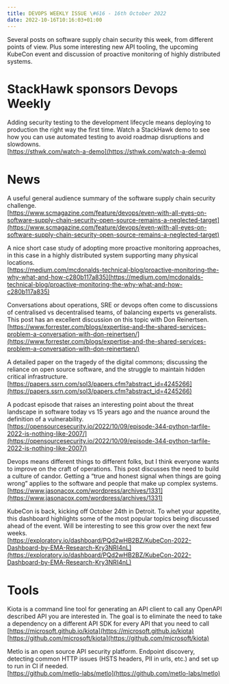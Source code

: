 ```yaml
---
title: DEVOPS WEEKLY ISSUE \#616 - 16th October 2022 
date: 2022-10-16T10:16:03+01:00
---
```


Several posts on software supply chain security this week, from different points of view. Plus some interesting new API tooling, the upcoming KubeCon event and discussion of proactive monitoring of highly distributed systems.


StackHawk sponsors Devops Weekly
============================

Adding security testing to the development lifecycle means deploying to production the right way the first time. Watch a StackHawk demo to see how you can use automated testing to avoid roadmap disruptions and slowdowns.
<br>[https://sthwk.com/watch-a-demo](https://sthwk.com/watch-a-demo)


News
====

A useful general audience summary of the software supply chain security challenge.
<br>[https://www.scmagazine.com/feature/devops/even-with-all-eyes-on-software-supply-chain-security-open-source-remains-a-neglected-target](https://www.scmagazine.com/feature/devops/even-with-all-eyes-on-software-supply-chain-security-open-source-remains-a-neglected-target)


A nice short case study of adopting more proactive monitoring approaches, in this case in a highly distributed system supporting many physical locations.
<br>[https://medium.com/mcdonalds-technical-blog/proactive-monitoring-the-why-what-and-how-c280b117a835](https://medium.com/mcdonalds-technical-blog/proactive-monitoring-the-why-what-and-how-c280b117a835)


Conversations about operations, SRE or devops often come to discussions of centralised vs decentralised teams, of balancing experts vs generalists. This post has an excellent discussion on this topic with Don Reinertsen.
<br>[https://www.forrester.com/blogs/expertise-and-the-shared-services-problem-a-conversation-with-don-reinertsen/](https://www.forrester.com/blogs/expertise-and-the-shared-services-problem-a-conversation-with-don-reinertsen/)


A detailed paper on the tragedy of the digital commons; discussing the reliance on open source software, and the struggle to maintain hidden critical infrastructure.
<br>[https://papers.ssrn.com/sol3/papers.cfm?abstract_id=4245266](https://papers.ssrn.com/sol3/papers.cfm?abstract_id=4245266)


A podcast episode that raises an interesting point about the threat landscape in software today vs 15 years ago and the nuance around the definition of a vulnerability.
<br>[https://opensourcesecurity.io/2022/10/09/episode-344-python-tarfile-2022-is-nothing-like-2007/](https://opensourcesecurity.io/2022/10/09/episode-344-python-tarfile-2022-is-nothing-like-2007/)


Devops means different things to different folks, but I think everyone wants to improve on the craft of operations. This post discusses the need to build a culture of candor. Getting a “true and honest signal when things are going wrong” applies to the software and people that make up complex systems.
<br>[https://www.jasonacox.com/wordpress/archives/1331](https://www.jasonacox.com/wordpress/archives/1331)


KubeCon is back, kicking off October 24th in Detroit. To whet your appetite, this dashboard highlights some of the most popular topics being discussed ahead of the event. Will be interesting to see this grow over the next few weeks.
<br>[https://exploratory.io/dashboard/PQd2wHB2BZ/KubeCon-2022-Dashboard-by-EMA-Research-Kry3NRI4nL](https://exploratory.io/dashboard/PQd2wHB2BZ/KubeCon-2022-Dashboard-by-EMA-Research-Kry3NRI4nL)


Tools
=====

Kiota is a command line tool for generating an API client to call any OpenAPI described API you are interested in. The goal is to eliminate the need to take a dependency on a different API SDK for every API that you need to call
<br>[https://microsoft.github.io/kiota](https://microsoft.github.io/kiota)
<br>[https://github.com/microsoft/kiota](https://github.com/microsoft/kiota)


Metlo is an open source API security platform. Endpoint discovery, detecting common HTTP issues (HSTS headers, PII in urls, etc.) and set up to run in CI if needed.
<br>[https://github.com/metlo-labs/metlo](https://github.com/metlo-labs/metlo)





